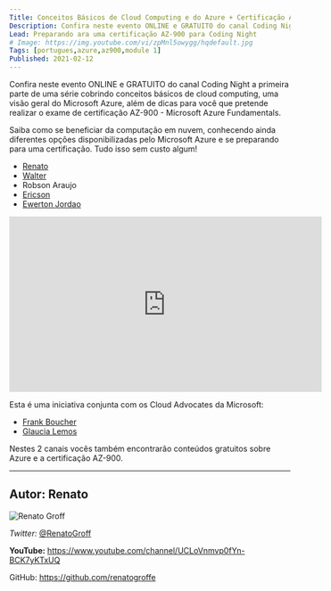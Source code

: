 ```yaml
---
Title: Conceitos Básicos de Cloud Computing e do Azure + Certificação AZ-900
Description: Confira neste evento ONLINE e GRATUITO do canal Coding Night a primeira parte de uma série cobrindo conceitos básicos de cloud computing
Lead: Preparando ara uma certificação AZ-900 para Coding Night
# Image: https://img.youtube.com/vi/zpMnl5owygg/hqdefault.jpg
Tags: [portugues,azure,az900,module 1]
Published: 2021-02-12
---
```


Confira neste evento ONLINE e GRATUITO do canal Coding Night a primeira parte de uma série cobrindo conceitos básicos de cloud computing, uma visão geral do Microsoft Azure, além de dicas para você que pretende realizar o exame de certificação AZ-900 - Microsoft Azure Fundamentals.

Saiba como se beneficiar da computação em nuvem, conhecendo ainda diferentes opções disponibilizadas pelo Microsoft Azure e se preparando para uma certificação. Tudo isso sem custo algum!

- [Renato](https://twitter.com/RenatoGroff)
- [Walter](waltercoan.com.br)
- Robson Araujo
- [Ericson](ericsonf.com.br)
- [Ewerton Jordao](https://twitter.com/EwertonJordao)

<iframe width="560" height="315" src="https://www.youtube.com/embed/zpMnl5owygg" frameborder="0" allow="accelerometer; autoplay; clipboard-write; encrypted-media; gyroscope; picture-in-picture" allowfullscreen></iframe>

Esta é uma iniciativa conjunta com os Cloud Advocates da Microsoft:
* [Frank Boucher](https://www.youtube.com/user/fboucheros​)
* [Glaucia Lemos](https://www.youtube.com/c/GlauciaLemos​)

Nestes 2 canais vocês também encontrarão conteúdos gratuitos sobre Azure e a certificação AZ-900.

---

## Autor: Renato

![Renato Groff](https://avatars.githubusercontent.com/u/8309296?s=460&u=4a228a51395d2f670535a104e3af5b7f9d833c33&v=4)

*Twitter:*  [@RenatoGroff](https://twitter.com/RenatoGroff)

**YouTube:** https://www.youtube.com/channel/UCLoVnmvp0fYn-BCK7yKTxUQ

GitHub: https://github.com/renatogroffe